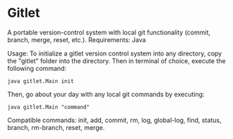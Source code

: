 # Gitlet
A portable version-control system with local git functionality (commit, branch, merge, reset, etc.). 
Requirements: Java

Usage: To initialize a gitlet version control system into any directory, copy the "gitlet" folder into the directory. Then in
terminal of choice, execute the following command:
```
java gitlet.Main init
```
Then, go about your day with any local git commands by executing:
```
java gitlet.Main "command"
```
Compatible commands: init, add, commit, rm, log, global-log, find, status, branch, rm-branch, reset, merge.
